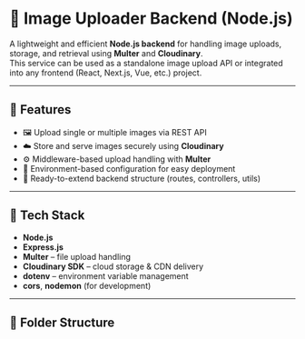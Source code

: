 # 📸 Image Uploader Backend (Node.js)

A lightweight and efficient **Node.js backend** for handling image uploads, storage, and retrieval using **Multer** and **Cloudinary**.  
This service can be used as a standalone image upload API or integrated into any frontend (React, Next.js, Vue, etc.) project.

---

## 🚀 Features

- 🖼️ Upload single or multiple images via REST API  
- ☁️ Store and serve images securely using **Cloudinary**  
- ⚙️ Middleware-based upload handling with **Multer**  
- 🔐 Environment-based configuration for easy deployment  
- 🧩 Ready-to-extend backend structure (routes, controllers, utils)

---

## 🧰 Tech Stack

- **Node.js**
- **Express.js**
- **Multer** – file upload handling
- **Cloudinary SDK** – cloud storage & CDN delivery
- **dotenv** – environment variable management
- **cors**, **nodemon** (for development)

---

## 📁 Folder Structure

